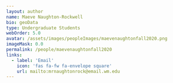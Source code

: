 ```yaml
---
layout: author
name: Maeve Naughton-Rockwell
bio: geoData
type: Undergraduate Students
webOrder: 5.0
avatar: /assets/images/peopleImages/maevenaughtonfall2020.png
imageMask: 0.0
permalink: /people/maevenaughtonfall2020
links:
  - label: 'Email'
    icon: 'fas fa-fw fa-envelope square'
    url: mailto:mrnaughtonrock@email.wm.edu
---
```

